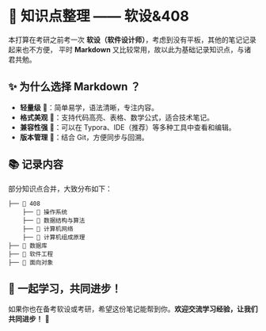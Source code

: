 # 📌 知识点整理 —— 软设&408

本打算在考研之前考一次 **软设（软件设计师）**，考虑到没有平板，其他的笔记记录起来也不方便，
平时 **Markdown** 又比较常用，故以此为基础记录知识点，与诸君共勉。

## ✨ 为什么选择 Markdown ？
- **轻量级** 📄：简单易学，语法清晰，专注内容。
- **格式美观** 🎨：支持代码高亮、表格、数学公式，适合技术笔记。
- **兼容性强** 🔄：可以在 Typora、IDE（推荐）等多种工具中查看和编辑。
- **版本管理** 📂：结合 Git，方便同步与回溯。

## 📚 记录内容
部分知识点合并，大致分布如下：
```
├── 📂 408
    ├── 📂 操作系统
    ├── 📂 数据结构与算法
    ├── 📂 计算机网络             
    ├── 📂 计算机组成原理
├── 📂 数据库   
├── 📂 软件工程               
├── 📂 面向对象            
``` 

## 🚀 一起学习，共同进步！
如果你也在备考软设或考研，希望这份笔记能帮到你。**欢迎交流学习经验，让我们共同进步！** 💪